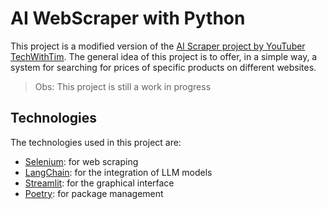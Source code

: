 # AI WebScraper with Python
This project is a modified version of the [AI ​​Scraper project by YouTuber TechWithTim](https://www.youtube.com/watch?v=Oo8-nEuDBkk). The general idea of ​​this project is to offer, in a simple way, a system for searching for prices of specific products on different websites.
> Obs: This project is still a work in progress

## Technologies
The technologies used in this project are:
- [Selenium](https://www.selenium.dev/): for web scraping
- [LangChain](https://www.langchain.com/): for the integration of LLM models
- [Streamlit](https://streamlit.io/): for the graphical interface
- [Poetry](https://python-poetry.org/): for package management